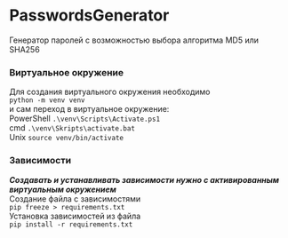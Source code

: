 # PasswordsGenerator
Генератор паролей с возможностью выбора алгоритма MD5 или SHA256

### Виртуальное окружение
Для создания виртуального окружения необходимо<br>
`python -m venv venv`<br>
и сам переход в виртуальное окружение:<br>
PowerShell `.\venv\Scripts\Activate.ps1`<br>
cmd `.\venv\Skripts\activate.bat`<br>
Unix `source venv/bin/activate`<br>

### Зависимости
**_Создавать и устанавливать зависимости нужно с активированным виртуальным окружением_**<br>
Создание файла с зависимостями<br>
`pip freeze > requirements.txt`<br>
Установка зависимостей из файла<br>
`pip install -r requirements.txt`<br>

